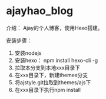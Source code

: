 # ajayhao_blog
介绍： Ajay的个人博客，使用Hexo搭建。

安装步骤：
1. 安装nodejs
2. 安装hexo：
npm install hexo-cli -g
3. 拉取本分支到本地xxx目录下
4. 在xxx目录下，新建themes分支
5. 将ajstyle.git拉取到themes/ajs下
6. 在xxx目录下执行npm install
